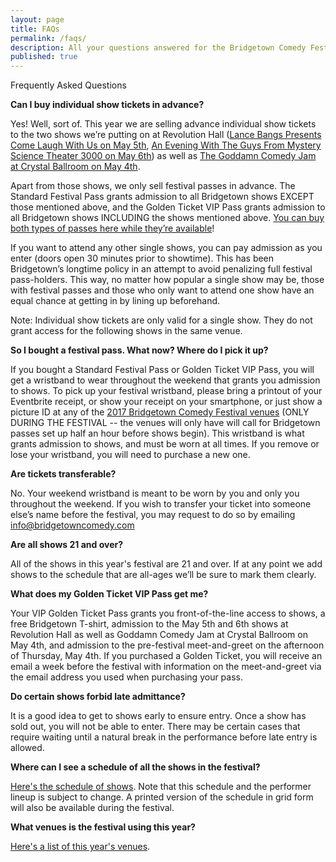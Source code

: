 ```yaml
---
layout: page
title: FAQs
permalink: /faqs/
description: All your questions answered for the Bridgetown Comedy Festival in 2017!
published: true
---
```



Frequently Asked Questions

**Can I buy individual show tickets in advance?**

Yes! Well, sort of. This year we are selling advance individual show tickets to the two shows we’re putting on at Revolution Hall ([Lance Bangs Presents Come Laugh With Us on May 5th](http://www.revolutionhall.com/event/1468352-lance-bangs-come-laugh-us-portland/), [An Evening With The Guys From Mystery Science Theater 3000 on May 6th](http://www.revolutionhall.com/event/1468354-evening-guys-from-mystery-portland/)) as well as [The Goddamn Comedy Jam at Crystal Ballroom on May 4th](http://www.crystalballroompdx.com/events/168154-The-Goddamn-Comedy-Jam).

Apart from those shows, we only sell festival passes in advance. The Standard Festival Pass grants admission to all Bridgetown shows EXCEPT those mentioned above, and the Golden Ticket VIP Pass grants admission to all Bridgetown shows INCLUDING the shows mentioned above. [You can buy both types of passes here while they’re available](https://bridgetown2017.eventbrite.com/)!

If you want to attend any other single shows, you can pay admission as you enter (doors open 30 minutes prior to showtime). This has been Bridgetown’s longtime policy in an attempt to avoid penalizing full festival pass-holders. This way, no matter how popular a single show may be, those with festival passes and those who only want to attend one show have an equal chance at getting in by lining up beforehand.

Note: Individual show tickets are only valid for a single show. They do not grant access for the following shows in the same venue.

**So I bought a festival pass. What now? Where do I pick it up?**

If you bought a Standard Festival Pass or Golden Ticket VIP Pass, you will get a wristband to wear throughout the weekend that grants you admission to shows. To pick up your festival wristband, please bring a printout of your Eventbrite receipt, or show your receipt on your smartphone, or just show a picture ID at any of the [2017 Bridgetown Comedy Festival venues](https://www.bridgetowncomedy.com/venues) (ONLY DURING THE FESTIVAL -- the venues will only have will call for Bridgetown passes set up half an hour before shows begin). This wristband is what grants admission to shows, and must be worn at all times. If you remove or lose your wristband, you will need to purchase a new one.

**Are tickets transferable?**

No. Your weekend wristband is meant to be worn by you and only you throughout the weekend. If you wish to transfer your ticket into someone else’s name before the festival, you may request to do so by emailing [info@bridgetowncomedy.com](mailto:info@bridgetowncomedy.com)

**Are all shows 21 and over?**

All of the shows in this year's festival are 21 and over. If at any point we add shows to the schedule that are all-ages we’ll be sure to mark them clearly.

**What does my Golden Ticket VIP Pass get me?**

Your VIP Golden Ticket Pass grants you front-of-the-line access to shows, a free Bridgetown T-shirt, admission to the May 5th and 6th shows at Revolution Hall as well as Goddamn Comedy Jam at Crystal Ballroom on May 4th, and admission to the pre-festival meet-and-greet on the afternoon of Thursday, May 4th. If you purchased a Golden Ticket, you will receive an email a week before the festival with information on the meet-and-greet via the email address you used when purchasing your pass.

**Do certain shows forbid late admittance?**

It is a good idea to get to shows early to ensure entry. Once a show has sold out, you will not be able to enter. There may be certain cases that require waiting until a natural break in the performance before late entry is allowed.

**Where can I see a schedule of all the shows in the festival?**

[Here's the schedule of shows](https://www.bridgetowncomedy.com/schedule). Note that this schedule and the performer lineup is subject to change. A printed version of the schedule in grid form will also be available during the festival.

**What venues is the festival using this year?**

[Here's a list of this year's venues](https://www.bridgetowncomedy.com/venues).
